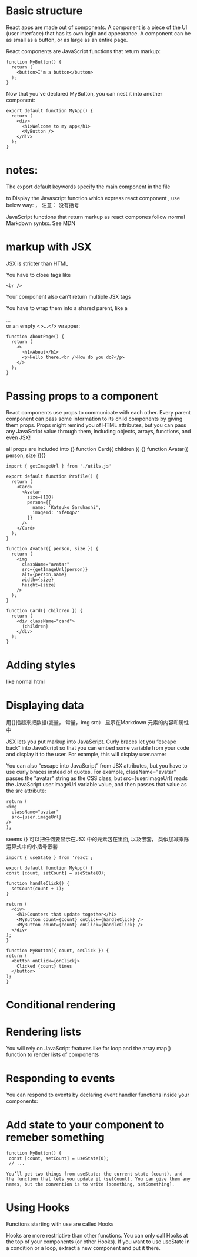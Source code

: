 # Basic structure
React apps are made out of components. A component is a piece of the UI (user interface) that has its own logic and appearance. A component can be as small as a button, or as large as an entire page.

React components are JavaScript functions that return markup:
```
function MyButton() {
  return (
    <button>I'm a button</button>
  );
}
```
Now that you’ve declared MyButton, you can nest it into another component:
```
export default function MyApp() {
  return (
    <div>
      <h1>Welcome to my app</h1>
      <MyButton />
    </div>
  );
}
```

# notes:
The export default keywords specify the main component in the file

to Display the Javascript function which express react component , use below way:  <MyButton/> ， 注意： 没有括号

JavaScript functions that return markup as react compones follow normal Markdown syntex. See MDN

# markup with JSX
JSX is stricter than HTML

You have to close tags like
```
<br />
```
Your component also can’t return multiple JSX tags

You have to wrap them into a shared parent, like a <div>...</div> or an empty <>...</> wrapper:
```
function AboutPage() {
  return (
    <>
      <h1>About</h1>
      <p>Hello there.<br />How do you do?</p>
    </>
  );
}
```
# Passing props to a component 
 React components use props to communicate with each other. Every parent component can pass some information to its child components by giving them props. Props might 
 remind you of HTML attributes, but you can pass any JavaScript value through them, including objects, arrays, functions, and even JSX!

 all props are included into {} 
 function Card({ children }) {}
 function Avatar({ person, size }){}
```
import { getImageUrl } from './utils.js'

export default function Profile() {
  return (
    <Card>
      <Avatar
        size={100}
        person={{
          name: 'Katsuko Saruhashi',
          imageId: 'YfeOqp2'
        }}
      />
    </Card>
  );
}

function Avatar({ person, size }) {
  return (
    <img
      className="avatar"
      src={getImageUrl(person)}
      alt={person.name}
      width={size}
      height={size}
    />
  );
}

function Card({ children }) {
  return (
    <div className="card">
      {children}
    </div>
  );
}
```
 
 
# Adding styles
   like normal html
# Displaying data 
  用{}括起来把数据(变量， 常量，img src） 显示在Markdown 元素的内容和属性中
  
  JSX lets you put markup into JavaScript. Curly braces let you “escape back” into JavaScript so that you can embed some variable from your code and display it to the user. For example, this will display user.name:
  
  You can also “escape into JavaScript” from JSX attributes, but you have to use curly braces instead of quotes. For example, className="avatar" passes the "avatar" string as the CSS class, but src={user.imageUrl} reads the JavaScript user.imageUrl variable value, and then passes that value as the src attribute:
  ```
  return (
  <img
    className="avatar"
    src={user.imageUrl}
  />
);
  ```
  seems {} 可以把任何要显示在JSX 中的元素包在里面, 以及嵌套， 类似加减乘除运算式中的小括号嵌套
  ```
  import { useState } from 'react';

export default function MyApp() {
  const [count, setCount] = useState(0);

  function handleClick() {
    setCount(count + 1);
  }

  return (
    <div>
      <h1>Counters that update together</h1>
      <MyButton count={count} onClick={handleClick} />
      <MyButton count={count} onClick={handleClick} />
    </div>
  );
}

function MyButton({ count, onClick }) {
  return (
    <button onClick={onClick}>
      Clicked {count} times
    </button>
  );
}

  ```
# Conditional rendering
# Rendering lists 
 You will rely on JavaScript features like for loop and the array map() function to render lists of components
 # Responding to events
 You can respond to events by declaring event handler functions inside your components:
 #  Add state to your component to remeber something
 ```
function MyButton() {
  const [count, setCount] = useState(0);
  // ...

You’ll get two things from useState: the current state (count), and the function that lets you update it (setCount). You can give them any names, but the convention is to write [something, setSomething].
```
# Using Hooks
Functions starting with use are called Hooks

Hooks are more restrictive than other functions. You can only call Hooks at the top of your components (or other Hooks). If you want to use useState in a condition or a loop, extract a new component and put it there.
